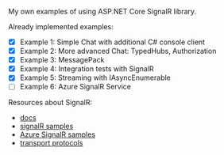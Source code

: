 My own examples of using ASP.NET Core SignalR library.

Already implemented examples:
- [x] Example 1: Simple Chat with additional C# console client
- [X] Example 2: More advanced Chat: TypedHubs, Authorization
- [X] Example 3: MessagePack
- [X] Example 4: Integration tests with SignalR
- [x] Example 5: Streaming with IAsyncEnumerable
- [ ] Example 6: Azure SignalR Service

Resources about SignalR:
- [docs](https://docs.microsoft.com/en-us/aspnet/core/signalr/introduction?view=aspnetcore-2.2)
- [signalR samples](https://github.com/aspnet/SignalR-samples)
- [Azure SignalR samples](https://docs.microsoft.com/en-us/azure/azure-signalr/signalr-overview)
- [transport protocols](https://github.com/aspnet/SignalR/blob/release/2.2/specs/TransportProtocols.md)